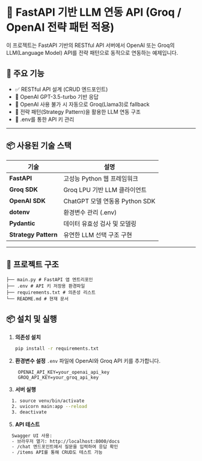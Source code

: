 # 🚀 FastAPI 기반 LLM 연동 API (Groq / OpenAI 전략 패턴 적용)

이 프로젝트는 FastAPI 기반의 RESTful API 서버에서 OpenAI 또는 Groq의 LLM(Language Model) API를 전략 패턴으로 동적으로 연동하는 예제입니다.

## 🧩 주요 기능

- ✅ RESTful API 설계 (CRUD 엔드포인트)
- 🤖 OpenAI GPT-3.5-turbo 기반 응답
- 🧠 OpenAI 사용 불가 시 자동으로 Groq(Llama3)로 fallback
- 🧰 전략 패턴(Strategy Pattern)을 활용한 LLM 연동 구조
- 🔐 .env를 통한 API 키 관리

---

## 📦 사용된 기술 스택

| 기술         | 설명                            |
|--------------|---------------------------------|
| **FastAPI**  | 고성능 Python 웹 프레임워크     |
| **Groq SDK** | Groq LPU 기반 LLM 클라이언트    |
| **OpenAI SDK** | ChatGPT 모델 연동용 Python SDK |
| **dotenv**   | 환경변수 관리 (.env)            |
| **Pydantic** | 데이터 유효성 검사 및 모델링    |
| **Strategy Pattern** | 유연한 LLM 선택 구조 구현 |

---

## 📁 프로젝트 구조
```
├── main.py # FastAPI 앱 엔트리포인
├── .env # API 키 저장용 환경파일
├── requirements.txt # 의존성 리스트
└── README.md # 현재 문서
```

## 📦 설치 및 실행
1. **의존성 설치**
   ```bash
   pip install -r requirements.txt
   ```
2. **환경변수 설정**
   `.env` 파일에 OpenAI와 Groq API 키를 추가합니다.
   ```env
    OPENAI_API_KEY=your_openai_api_key
    GROQ_API_KEY=your_groq_api_key
    ```
3. **서버 실행**
```bash
  1. source venv/bin/activate
  2. uvicorn main:app --reload
  3. deactivate
```

5. **API 테스트**
```bash
  Swagger UI 사용:
  - 브라우저 열기: http://localhost:8000/docs
  - /chat 엔드포인트에서 질문을 입력하여 응답 확인
  - /items API를 통해 CRUD도 테스트 가능
```

